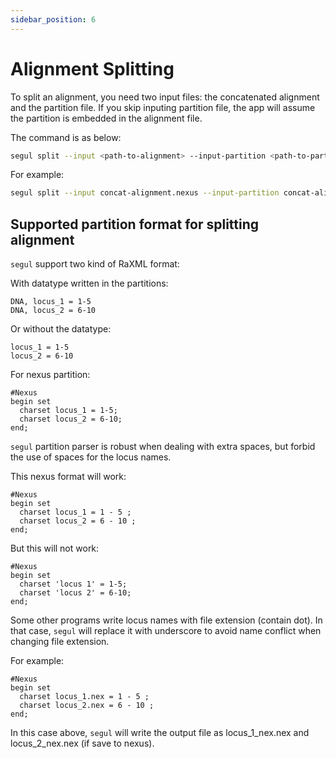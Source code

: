 ```yaml
---
sidebar_position: 6
---
```


# Alignment Splitting

To split an alignment, you need two input files: the concatenated alignment and the partition file. If you skip inputing partition file, the app will assume the partition is embedded in the alignment file.

The command is as below:

```Bash
segul split --input <path-to-alignment> --input-partition <path-to-partition-file>
```

For example:

```Bash
segul split --input concat-alignment.nexus --input-partition concat-alignment-partition.nex
```

## Supported partition format for splitting alignment

`segul` support two kind of RaXML format:

With datatype written in the partitions:

```Text
DNA, locus_1 = 1-5
DNA, locus_2 = 6-10
```

Or without the datatype:

```Text
locus_1 = 1-5
locus_2 = 6-10
```

For nexus partition:

```Text
#Nexus
begin set
  charset locus_1 = 1-5;
  charset locus_2 = 6-10;
end;
```

`segul` partition parser is robust when dealing with extra spaces, but forbid the use of spaces for the locus names.

This nexus format will work:

```Text
#Nexus
begin set
  charset locus_1 = 1 - 5 ;
  charset locus_2 = 6 - 10 ;
end;
```

But this will not work:

```Text
#Nexus
begin set
  charset 'locus 1' = 1-5;
  charset 'locus 2' = 6-10;
end;
```

Some other programs write locus names with file extension (contain dot). In that case, `segul` will replace it with underscore to avoid name conflict when changing file extension.

For example:

```Text
#Nexus
begin set
  charset locus_1.nex = 1 - 5 ;
  charset locus_2.nex = 6 - 10 ;
end;
```

In this case above, `segul` will write the output file as locus_1_nex.nex and locus_2_nex.nex (if save to nexus).
